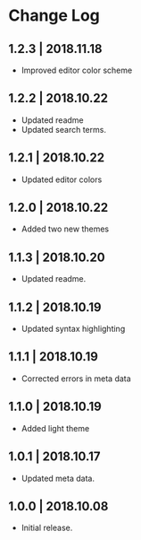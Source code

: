 # Change Log
## 1.2.3 | 2018.11.18
- Improved editor color scheme

## 1.2.2 | 2018.10.22
- Updated readme
- Updated search terms.

## 1.2.1 | 2018.10.22
- Updated editor colors

## 1.2.0 | 2018.10.22
- Added two new themes

## 1.1.3 | 2018.10.20
- Updated readme.

## 1.1.2 | 2018.10.19
- Updated syntax highlighting

## 1.1.1 | 2018.10.19
- Corrected errors in meta data

## 1.1.0 | 2018.10.19
- Added light theme

## 1.0.1 | 2018.10.17
- Updated meta data.

## 1.0.0 | 2018.10.08
- Initial release.